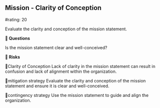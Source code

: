 

## Mission - Clarity of Conception

#rating: 20


Evaluate the clarity and conception of the mission statement.

**💭 Questions**

Is the mission statement clear and well-conceived?

**🚨 Risks**

🚨Clarity of Conception
Lack of clarity in the mission statement can result in confusion and lack of alignment within the organization.

🚨mitigation strategy
Evaluate the clarity and conception of the mission statement and ensure it is clear and well-conceived.

🚨contingency strategy
Use the mission statement to guide and align the organization.




